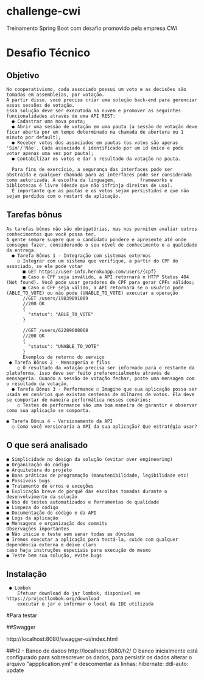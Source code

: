 # challenge-cwi
Treinamento Spring Boot com desafio promovido pela empresa CWI

# Desafio Técnico
## Objetivo
    No cooperativismo, cada associado possui um voto e as decisões são tomadas em assembleias, por votação. 
    A partir disso, você precisa criar uma solução back-end para gerenciar essas sessões de votação.
    Essa solução deve ser executada na nuvem e promover as seguintes funcionalidades através de uma API REST: 
      ● Cadastrar uma nova pauta;
      ● Abrir uma sessão de votação em uma pauta (a sessão de votação deve ficar aberta por um tempo determinado na chamada de abertura ou 1 minuto por default);
      ● Receber votos dos associados em pautas (os votos são apenas 'Sim'/'Não'. Cada associado é identificado por um id único e pode votar apenas uma vez por pauta);
      ● Contabilizar os votos e dar o resultado da votação na pauta.
    
      Para fins de exercício, a segurança das interfaces pode ser abstraída e qualquer chamada para as interfaces pode ser considerada como autorizada. A escolha da linguagem,         frameworks e bibliotecas é livre (desde que não infrinja direitos de uso).
      É importante que as pautas e os votos sejam persistidos e que não sejam perdidos com o restart da aplicação.
## Tarefas bônus

    As tarefas bônus não são obrigatórias, mas nos permitem avaliar outros conhecimentos que você possa ter. 
    A gente sempre sugere que o candidato pondere e apresente até onde consegue fazer, considerando o seu nível de conhecimento e a qualidade da entrega.
      ● Tarefa Bônus 1 - Integração com sistemas externos 
        ○ Integrar com um sistema que verifique, a partir do CPF do associado, se ele pode votar
          ■ GET https://user-info.herokuapp.com/users/{cpf}
          ■ Caso o CPF seja inválido, a API retornará o HTTP Status 404 (Not found). Você pode usar geradores de CPF para gerar CPFs válidos;
          ■ Caso o CPF seja válido, a API retornará se o usuário pode (ABLE_TO_VOTE) ou não pode (UNABLE_TO_VOTE) executar a operação
          //GET /users/19839091069
          //200 OK
          {
            "status": "ABLE_TO_VOTE"
          }
          
          //GET /users/62289608068
          //200 OK
          {
            "status": "UNABLE_TO_VOTE"
          } 
          Exemplos de retorno do serviço
     ● Tarefa Bônus 2 - Mensageria e filas
        ○ O resultado da votação precisa ser informado para o restante da plataforma, isso deve ser feito preferencialmente através de mensageria. Quando a sessão de votação fechar, poste uma mensagem com o resultado da votação.
      ● Tarefa Bônus 3 - Performance ○ Imagine que sua aplicação possa ser usada em cenários que existam centenas de milhares de votos. Ela deve se comportar de maneira performática nesses cenários;
        ○ Testes de performance são uma boa maneira de garantir e observar como sua aplicação se comporta.

    ● Tarefa Bônus 4 - Versionamento da API
      ○ Como você versionaria a API da sua aplicação? Que estratégia usar?
      
## O que será analisado
    ● Simplicidade no design da solução (evitar over engineering)
    ● Organização do código
    ● Arquitetura do projeto
    ● Boas práticas de programação (manutenibilidade, legibilidade etc)
    ● Possíveis bugs
    ● Tratamento de erros e exceções
    ● Explicação breve do porquê das escolhas tomadas durante o desenvolvimento da solução
    ● Uso de testes automatizados e ferramentas de qualidade
    ● Limpeza do código
    ● Documentação do código e da API
    ● Logs da aplicação
    ● Mensagens e organização dos commits
    Observações importantes
    ● Não inicie o teste sem sanar todas as dúvidas
    ● Iremos executar a aplicação para testá-la, cuide com qualquer dependência externa e deixe claro 
    caso haja instruções especiais para execução do mesmo
    ● Teste bem sua solução, evite bugs
    
## Instalação
	 ● Lombok
		Efetuar download do jar lombok, disponível em https://projectlombok.org/download 
		executar o jar e informar o local da IDE utilizada
		
#Para testar		


##Swagger

   http://localhost:8080/swagger-ui/index.html

##H2 - Banco de dados
    http://localhost:8080/h2/
	O banco inicialmente está configurado para sobrescrever os dados, para persistir os dados alterar o arquivo "appplication.yml" e descomentar as linhas:
	   hibernate:
      ddl-auto: update

	
